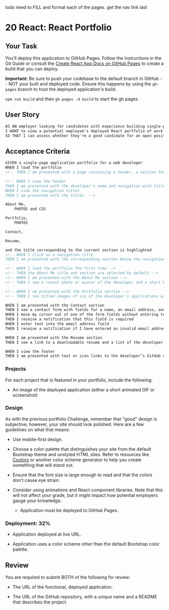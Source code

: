 todo 
need to FILL and format each of the pages. get the nav link last 

# 20 React: React Portfolio

## Your Task

You’ll deploy this application to GitHub Pages. Follow the instructions in the Git Guide or consult the [Create React App Docs on GitHub Pages](https://create-react-app.dev/docs/deployment/#github-pages) to create a build that you can deploy.

**Important**: Be sure to push your codebase to the default branch in GitHub -- NOT your built and deployed code. Ensure this happens by using the `gh-pages` branch to host the deployed application's build.

`npm run build` and then `gh-pages -d build` to start the gh pages

## User Story

```md
AS AN employer looking for candidates with experience building single-page applications
I WANT to view a potential employee's deployed React portfolio of work samples
SO THAT I can assess whether they're a good candidate for an open position
```

## Acceptance Criteria

```md
GIVEN a single-page application portfolio for a web developer
WHEN I load the portfolio
<!-- THEN I am presented with a page containing a header, a section for content, and a footer -->

<!-- WHEN I view the header
THEN I am presented with the developer's name and navigation with titles corresponding to different sections of the portfolio
WHEN I view the navigation titles
THEN I am presented with the titles  -->

About Me, 
    PHOTOS and CSS

Portfolio, 
    PHOTOS

Contact,

Resume, 

and the title corresponding to the current section is highlighted 
<!-- WHEN I click on a navigation title
THEN I am presented with the corresponding section below the navigation without the page reloading and that title is highlighted -->

<!-- WHEN I load the portfolio the first time -->
<!-- THEN the About Me title and section are selected by default -->
<!-- WHEN I am presented with the About Me section -->
<!-- THEN I see a recent photo or avatar of the developer and a short bio about them -->

<!-- WHEN I am presented with the Portfolio section -->
<!-- THEN I see titled images of six of the developer’s applications with links to both the deployed applications and the corresponding GitHub repositories -->

WHEN I am presented with the Contact section
THEN I see a contact form with fields for a name, an email address, and a message
WHEN I move my cursor out of one of the form fields without entering text
THEN I receive a notification that this field is required
WHEN I enter text into the email address field
THEN I receive a notification if I have entered an invalid email address

WHEN I am presented with the Resume section
THEN I see a link to a downloadable resume and a list of the developer’s proficiencies

WHEN I view the footer
THEN I am presented with text or icon links to the developer’s GitHub and LinkedIn profiles, and their profile on a third platform (Stack Overflow, Twitter)
```


### Projects

For each project that is featured in your portfolio, include the following:

* An image of the deployed application (either a short animated GIF or screenshot)

### Design

As with the previous portfolio Challenge, remember that "good" design is subjective; however, your site should look polished. Here are a few guidelines on what that means:

* Use mobile-first design.

* Choose a color palette that distinguishes your site from the default Bootstrap theme and unstyled HTML sites. Refer to resources like [Coolors](https://coolors.co/) or another color scheme generator to help you create something that will stand out.

* Ensure that the font size is large enough to read and that the colors don't cause eye strain.

* Consider using animations and React component libraries. Note that this will not affect your grade, but it might impact how potential employers gauge your knowledge.

    * Application must be deployed to GitHub Pages.

### Deployment: 32%

* Application deployed at live URL.


* Application uses a color scheme other than the default Bootstrap color palette.


## Review

You are required to submit BOTH of the following for review:

* The URL of the functional, deployed application.

* The URL of the GitHub repository, with a unique name and a README that describes the project.
